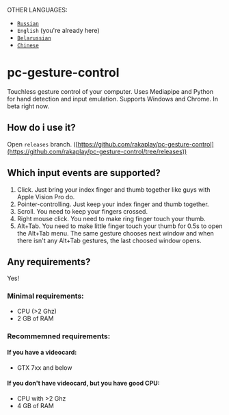 OTHER LANGUAGES:
- [`Russian`](https://github.com/rakaplay/pc-gesture-control/blob/main/README_RU.MD)
- `English` (you're already here)
- [`Belarussian`](https://github.com/rakaplay/pc-gesture-control/blob/main/README_BY.md)
- [`Chinese`](https://github.com/rakaplay/pc-gesture-control/blob/main/README_CN.md) 
# pc-gesture-control
 Touchless gesture control of your computer. Uses Mediapipe and Python for hand detection and input emulation. Supports Windows and Chrome. In beta right now.
## How do i use it?
Open `releases` branch. ([https://github.com/rakaplay/pc-gesture-control](https://github.com/rakaplay/pc-gesture-control/tree/releases))
## Which input events are supported?
1. Click. Just bring your index finger and thumb together like guys with Apple Vision Pro do.
2. Pointer-controlling. Just keep your index finger and thumb together.
3. Scroll. You need to keep your fingers crossed.
4. Right mouse click. You need to make ring finger touch your thumb.
5. Alt+Tab. You need to make little finger touch your thumb for 0.5s to open the Alt+Tab menu. The same gesture chooses next window and when there isn't any Alt+Tab gestures, the last choosed window opens.
## Any requirements?
Yes!
### Minimal requirements:
-  CPU (>2 Ghz)
-  2 GB of RAM
### Recommemned requirements:
#### If you have a videocard:
-  GTX 7xx and below
#### If you don't have videocard, but you have good CPU:
-  CPU with >2 Ghz
-  4 GB of RAM
